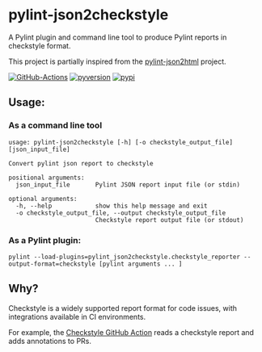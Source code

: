# pylint-json2checkstyle

A Pylint plugin and command line tool to produce Pylint reports in checkstyle format.

This project is partially inspired from the [pylint-json2html](https://github.com/Exirel/pylint-json2html) project.

[![GitHub-Actions][gh-image]][gh-url]
[![pyversion][pyversion-image]][pyversion-url]
[![pypi][pypi-image]][pypi-url]

[gh-image]: https://github.com/caarmen/pylint-json2checkstyle/actions/workflows/tests.yml/badge.svg
[gh-url]: https://github.com/caarmen/pylint-json2checkstyle/actions?query=workflow%3A%22Run+tests%22++
[pyversion-image]: https://img.shields.io/pypi/pyversions/pylint-json2checkstyle
[pyversion-url]: https://pypi.org/project/pylint-json2checkstyle/
[pypi-image]: https://img.shields.io/pypi/v/pylint-json2checkstyle.svg?style=flat
[pypi-url]: https://pypi.org/project/pylint-json2checkstyle/



## Usage:
### As a command line tool
```
usage: pylint-json2checkstyle [-h] [-o checkstyle_output_file] [json_input_file]

Convert pylint json report to checkstyle

positional arguments:
  json_input_file       Pylint JSON report input file (or stdin)

optional arguments:
  -h, --help            show this help message and exit
  -o checkstyle_output_file, --output checkstyle_output_file
                        Checkstyle report output file (or stdout)
```

### As a Pylint plugin:
```
pylint --load-plugins=pylint_json2checkstyle.checkstyle_reporter --output-format=checkstyle [pylint arguments ... ]
```

## Why?
Checkstyle is a widely supported report format for code issues, with integrations available in CI environments.

For example, the [Checkstyle GitHub Action](https://github.com/jwgmeligmeyling/checkstyle-github-action) reads a checkstyle report and adds
annotations to PRs.

